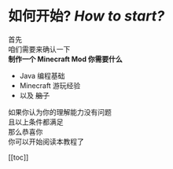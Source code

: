 # 如何开始? *How to start?*
首先   
咱们需要来确认一下   
**制作一个 Minecraft Mod 你需要什么**
- Java 编程基础
- Minecraft 游玩经验
- 以及 ~~脑子~~    

如果你认为你的理解能力没有问题   
且以上条件都满足   
那么恭喜你   
你可以开始阅读本教程了

[[toc]]